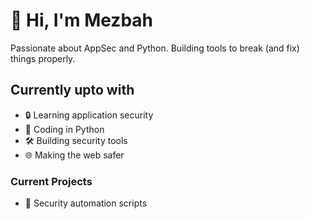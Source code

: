 # 👋 Hi, I'm Mezbah

Passionate about AppSec and Python. Building tools to break (and fix) things properly.

## Currently upto with
- 🔒 Learning application security
- 🐍 Coding in Python
- 🛠️ Building security tools
- 🌐 Making the web safer

### Current Projects
- 📝 Security automation scripts
